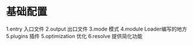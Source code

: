 # 基础配置
1.entry 入口文件
2.output 出口文件
3.mode 模式
4.module Loader编写的地方
5.plugins 插件
5.optimization 优化
6.resolve 提供简化功能
